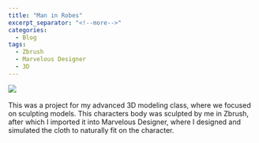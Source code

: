 ```yaml
---
title: "Man in Robes"
excerpt_separator: "<!--more-->"
categories:
  - Blog
tags:
  - Zbrush
  - Marvelous Designer
  - 3D
---
```

<img src="{{ site.baseurl }}/assets/images/480FFR.png"><br><br>
This was a project for my advanced 3D modeling class, where we focused on sculpting models.  This characters body was sculpted by me in Zbrush, after which I imported it into Marvelous Designer, where I designed and simulated the cloth to naturally fit on the character.